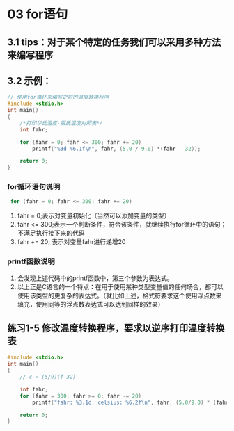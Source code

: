 # 03  for语句

## 3.1 tips：对于某个特定的任务我们可以采用多种方法来编写程序

## 3.2 示例：

```c
// 使用for循环来编写之前的温度转换程序
#include <stdio.h>
int main()
{
    /*打印华氏温度-摄氏温度对照表*/
    int fahr;

    for (fahr = 0; fahr <= 300; fahr += 20)
        printf("%3d %6.1f\n", fahr, (5.0 / 9.0) *(fahr - 32));

    return 0;
}

```

### for循环语句说明

```c
 for (fahr = 0; fahr <= 300; fahr += 20)
```

1. fahr = 0;表示对变量初始化（当然可以添加变量的类型）
2. fahr <= 300;表示一个判断条件，符合该条件，就继续执行for循环中的语句；不满足执行接下来的代码
3. fahr += 20; 表示对变量fahr进行递增20

### printf函数说明

1. 会发现上述代码中的printf函数中，第三个参数为表达式。
2. 以上正是C语言的一个特点：在用于使用某种类型变量值的任何场合，都可以使用该类型的更复杂的表达式。（就比如上述，格式符要求这个使用浮点数来填充，使用同等的浮点数表达式可以达到同样的效果）

## 练习1-5 修改温度转换程序，要求以逆序打印温度转换表

```c
#include <stdio.h>
int main()
{
    // c = (5/9)(f-32)

    int fahr;
    for (fahr = 300; fahr >= 0; fahr -= 20)
        printf("fahr: %3.1d, celsius: %6.2f\n", fahr, (5.0/9.0) * (fahr - 32.0));

    return 0;
}
```

